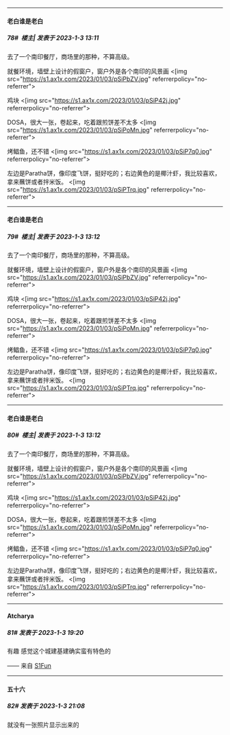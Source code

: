 

*****

####  老白谁是老白  
##### 78#         楼主| 发表于 2023-1-3 13:11

去了一个南印餐厅，商场里的那种，不算高级。

就餐环境，墙壁上设计的假窗户，窗户外是各个南印的风景画
<[img src="https://s1.ax1x.com/2023/01/03/pSiPbZV.jpg" referrerpolicy="no-referrer">

鸡块
<[img src="https://s1.ax1x.com/2023/01/03/pSiP42j.jpg" referrerpolicy="no-referrer">

DOSA，很大一张，卷起来，吃着跟煎饼差不太多
<[img src="https://s1.ax1x.com/2023/01/03/pSiPoMn.jpg" referrerpolicy="no-referrer">

烤鲳鱼，还不错
<[img src="https://s1.ax1x.com/2023/01/03/pSiP7q0.jpg" referrerpolicy="no-referrer">

左边是Paratha饼，像印度飞饼，挺好吃的；右边黄色的是椰汁虾，我比较喜欢，拿来蘸饼或者拌米饭。
<[img src="https://s1.ax1x.com/2023/01/03/pSiPTrq.jpg" referrerpolicy="no-referrer">

*****

####  老白谁是老白  
##### 79#         楼主| 发表于 2023-1-3 13:12

去了一个南印餐厅，商场里的那种，不算高级。

就餐环境，墙壁上设计的假窗户，窗户外是各个南印的风景画
<[img src="https://s1.ax1x.com/2023/01/03/pSiPbZV.jpg" referrerpolicy="no-referrer">

鸡块
<[img src="https://s1.ax1x.com/2023/01/03/pSiP42j.jpg" referrerpolicy="no-referrer">

DOSA，很大一张，卷起来，吃着跟煎饼差不太多
<[img src="https://s1.ax1x.com/2023/01/03/pSiPoMn.jpg" referrerpolicy="no-referrer">

烤鲳鱼，还不错
<[img src="https://s1.ax1x.com/2023/01/03/pSiP7q0.jpg" referrerpolicy="no-referrer">

左边是Paratha饼，像印度飞饼，挺好吃的；右边黄色的是椰汁虾，我比较喜欢，拿来蘸饼或者拌米饭。
<[img src="https://s1.ax1x.com/2023/01/03/pSiPTrq.jpg" referrerpolicy="no-referrer">

*****

####  老白谁是老白  
##### 80#         楼主| 发表于 2023-1-3 13:12

去了一个南印餐厅，商场里的那种，不算高级。

就餐环境，墙壁上设计的假窗户，窗户外是各个南印的风景画
<[img src="https://s1.ax1x.com/2023/01/03/pSiPbZV.jpg" referrerpolicy="no-referrer">

鸡块
<[img src="https://s1.ax1x.com/2023/01/03/pSiP42j.jpg" referrerpolicy="no-referrer">

DOSA，很大一张，卷起来，吃着跟煎饼差不太多
<[img src="https://s1.ax1x.com/2023/01/03/pSiPoMn.jpg" referrerpolicy="no-referrer">

烤鲳鱼，还不错
<[img src="https://s1.ax1x.com/2023/01/03/pSiP7q0.jpg" referrerpolicy="no-referrer">

左边是Paratha饼，像印度飞饼，挺好吃的；右边黄色的是椰汁虾，我比较喜欢，拿来蘸饼或者拌米饭。
<[img src="https://s1.ax1x.com/2023/01/03/pSiPTrq.jpg" referrerpolicy="no-referrer">



*****

####  Atcharya  
##### 81#       发表于 2023-1-3 19:20

有趣 感觉这个城建基建确实蛮有特色的

—— 来自 [S1Fun](https://s1fun.koalcat.com)



*****

####  五十六  
##### 82#       发表于 2023-1-3 21:08

就没有一张照片显示出来的

